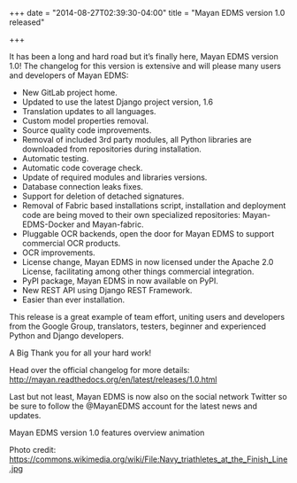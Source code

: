 +++
date = "2014-08-27T02:39:30-04:00"
title = "Mayan EDMS version 1.0 released"

+++

It has been a long and hard road but it’s finally here, Mayan EDMS version 1.0! The changelog for this version is extensive and will please many users and developers of Mayan EDMS:

- New GitLab project home.
- Updated to use the latest Django project version, 1.6
- Translation updates to all languages.
- Custom model properties removal.
- Source quality code improvements.
- Removal of included 3rd party modules, all Python libraries are downloaded from repositories during installation.
- Automatic testing.
- Automatic code coverage check.
- Update of required modules and libraries versions.
- Database connection leaks fixes.
- Support for deletion of detached signatures.
- Removal of Fabric based installations script, installation and deployment code are being moved to their own specialized repositories: Mayan-EDMS-Docker and Mayan-fabric.
- Pluggable OCR backends, open the door for Mayan EDMS to support commercial OCR products.
- OCR improvements.
- License change, Mayan EDMS in now licensed under the Apache 2.0 License, facilitating among other things commercial integration.
- PyPI package, Mayan EDMS in now available on PyPI.
- New REST API using Django REST Framework.
- Easier than ever installation.

This release is a great example of team effort, uniting users and developers from the Google Group, translators, testers, beginner and experienced Python and Django developers.

A Big Thank you for all your hard work!

Head over the official changelog for more details: http://mayan.readthedocs.org/en/latest/releases/1.0.html

Last but not least, Mayan EDMS is now also on the social network Twitter so be sure to follow the @MayanEDMS account for the latest news and updates.

Mayan EDMS version 1.0 features overview animation

Photo credit: https://commons.wikimedia.org/wiki/File:Navy_triathletes_at_the_Finish_Line.jpg
